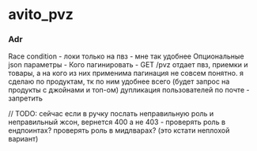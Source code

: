 # avito_pvz

### Adr
Race condition - локи только на пвз - мне так удобнее
Опциональные json параметры - 
Кого пагинировать - GET /pvz отдает пвз, приемки и товары, а на кого из них применима пагинация не совсем понятно. я сделаю по продуктам, тк по ним удобнее всего (будет запрос на продукты с джойнами и топ-ом) 
дупликация пользователей по почте - запретить

// TODO: сейчас если в ручку послать неправильную роль и неправильный жсон, вернется 400 а не 403 - проверять роль в ендпоинтах? проверять роль в мидлварах? (это кстати неплохой вариант)